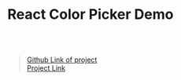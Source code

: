 # React Color Picker Demo #

<br>
<br>

>[Github Link of project](https://github.com/rohitmondal03/Image-colour-picker) <br>
>[Project Link](https://image-colour-picker-dun.vercel.app/)
